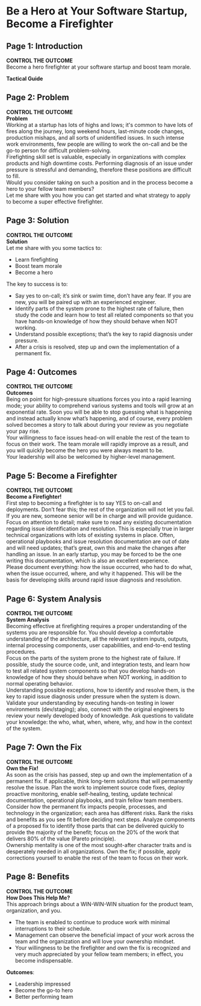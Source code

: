 # Be a Hero at Your Software Startup, Become a Firefighter

## Page 1: Introduction
**CONTROL THE OUTCOME**  
Become a hero firefighter at your software startup and boost team morale.

**Tactical Guide**

## Page 2: Problem
**CONTROL THE OUTCOME**  
**Problem**  
Working at a startup has lots of highs and lows; it's common to have lots of fires along the journey, long weekend hours, last-minute code changes, production mishaps, and all sorts of unidentified issues. In such intense work environments, few people are willing to work the on-call and be the go-to person for difficult problem-solving.  
Firefighting skill set is valuable, especially in organizations with complex products and high downtime costs. Performing diagnosis of an issue under pressure is stressful and demanding, therefore these positions are difficult to fill.  
Would you consider taking on such a position and in the process become a hero to your fellow team members?  
Let me share with you how you can get started and what strategy to apply to become a super effective firefighter.

## Page 3: Solution
**CONTROL THE OUTCOME**  
**Solution**  
Let me share with you some tactics to:  
- Learn firefighting  
- Boost team morale  
- Become a hero  

The key to success is to:  
- Say yes to on-call; it’s sink or swim time, don’t have any fear. If you are new, you will be paired up with an experienced engineer.  
- Identify parts of the system prone to the highest rate of failure, then study the code and learn how to test all related components so that you have hands-on knowledge of how they should behave when NOT working.  
- Understand possible exceptions; that’s the key to rapid diagnosis under pressure.  
- After a crisis is resolved, step up and own the implementation of a permanent fix.

## Page 4: Outcomes
**CONTROL THE OUTCOME**  
**Outcomes**  
Being on point for high-pressure situations forces you into a rapid learning mode; your ability to comprehend various systems and tools will grow at an exponential rate. Soon you will be able to stop guessing what is happening and instead actually know what’s happening, and of course, every problem solved becomes a story to talk about during your review as you negotiate your pay rise.  
Your willingness to face issues head-on will enable the rest of the team to focus on their work. The team morale will rapidly improve as a result, and you will quickly become the hero you were always meant to be.  
Your leadership will also be welcomed by higher-level management.

## Page 5: Become a Firefighter
**CONTROL THE OUTCOME**  
**Become a Firefighter!**  
First step to becoming a firefighter is to say YES to on-call and deployments. Don’t fear this; the rest of the organization will not let you fail. If you are new, someone senior will be in charge and will provide guidance.  
Focus on attention to detail; make sure to read any existing documentation regarding issue identification and resolution. This is especially true in larger technical organizations with lots of existing systems in place. Often, operational playbooks and issue resolution documentation are out of date and will need updates; that’s great, own this and make the changes after handling an issue. In an early startup, you may be forced to be the one writing this documentation, which is also an excellent experience.  
Please document everything: how the issue occurred, who had to do what, when the issue occurred, where, and why it happened. This will be the basis for developing skills around rapid issue diagnosis and resolution.

## Page 6: System Analysis
**CONTROL THE OUTCOME**  
**System Analysis**  
Becoming effective at firefighting requires a proper understanding of the systems you are responsible for. You should develop a comfortable understanding of the architecture, all the relevant system inputs, outputs, internal processing components, user capabilities, and end-to-end testing procedures.  
Focus on the parts of the system prone to the highest rate of failure. If possible, study the source code, unit, and integration tests, and learn how to test all related system components so that you develop hands-on knowledge of how they should behave when NOT working, in addition to normal operating behavior.  
Understanding possible exceptions, how to identify and resolve them, is the key to rapid issue diagnosis under pressure when the system is down.  
Validate your understanding by executing hands-on testing in lower environments (dev/staging); also, connect with the original engineers to review your newly developed body of knowledge. Ask questions to validate your knowledge: the who, what, when, where, why, and how in the context of the system.

## Page 7: Own the Fix
**CONTROL THE OUTCOME**  
**Own the Fix!**  
As soon as the crisis has passed, step up and own the implementation of a permanent fix. If applicable, think long-term solutions that will permanently resolve the issue. Plan the work to implement source code fixes, deploy proactive monitoring, enable self-healing, testing, update technical documentation, operational playbooks, and train fellow team members.  
Consider how the permanent fix impacts people, processes, and technology in the organization; each area has different risks. Rank the risks and benefits as you see fit before deciding next steps. Analyze components of a proposed fix to identify those parts that can be delivered quickly to provide the majority of the benefit; focus on the 20% of the work that delivers 80% of the value (Pareto principle).  
Ownership mentality is one of the most sought-after character traits and is desperately needed in all organizations. Own the fix; if possible, apply corrections yourself to enable the rest of the team to focus on their work.

## Page 8: Benefits
**CONTROL THE OUTCOME**  
**How Does This Help Me?**  
This approach brings about a WIN-WIN-WIN situation for the product team, organization, and you.  
- The team is enabled to continue to produce work with minimal interruptions to their schedule.  
- Management can observe the beneficial impact of your work across the team and the organization and will love your ownership mindset.  
- Your willingness to be the firefighter and own the fix is recognized and very much appreciated by your fellow team members; in effect, you become indispensable.  

**Outcomes**:  
- Leadership impressed  
- Become the go-to hero  
- Better performing team
